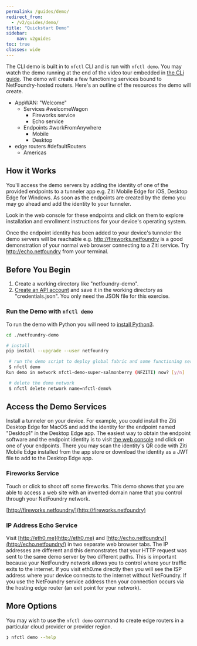 ```yaml
---
permalink: /guides/demo/
redirect_from:
  - /v2/guides/demo/
title: "Quickstart Demo"
sidebar:
    nav: v2guides
toc: true
classes: wide
---
```


The CLI demo is built in to `nfctl` CLI and is run with `nfctl demo`. You may watch the demo running at the end of the video tour embedded in [the CLi guide](/guides/cli). The demo will create a few functioning services bound to NetFoundry-hosted routers. Here's an outline of the resources the demo will create.

* AppWAN: "Welcome"
    * Services #welcomeWagon
        * Fireworks service
        * Echo service
    * Endpoints #workFromAnywhere
        * Mobile
        * Desktop
* edge routers #defaultRouters
    * Americas

## How it Works

You'll access the demo servers by adding the identity of one of the provided endpoints to a tunneler app e.g. Ziti Mobile Edge for iOS, Desktop Edge for Windows. As soon as the endpoints are created by the demo you may go ahead and add the identity to your tunneler.

Look in the web console for these endpoints and click on them to explore installation and enrollment instructions for your device's operating system.

Once the endpoint identity has been added to your device's tunneler the demo servers will be reachable e.g. http://fireworks.netfoundry is a good demonstration of your normal web browser connecting to a Ziti service. Try http://echo.netfoundry from your terminal.

## Before You Begin

1. Create a working directory like "netfoundry-demo".
1. [Create an API account](/guides/authentication/#get-an-api-account) and save it in the working directory as "credentials.json". You only need the JSON file for this exercise.

### Run the Demo with `nfctl demo`

To run the demo with Python you will need to [install Python3](https://www.python.org/downloads/).

```bash
cd ./netfoundry-demo

# install
pip install --upgrade --user netfoundry
```

```bash
 # run the demo script to deploy global fabric and some functioning services
 $ nfctl demo
Run demo in network nfctl-demo-super-salmonberry (NFZITI) now? [y/n] 

 # delete the demo network
 $ nfctl delete network name=nfctl-demo%
```

## Access the Demo Services

Install a tunneler on your device. For example, you could install the Ziti Desktop Edge for MacOS and add the identity for the endpoint named "Desktop1" in the Desktop Edge app. The easiest way to obtain the endpoint software and the endpoint identity is to visit [the web console](https://nfconsole.io/login) and click on one of your endpoints. There you may scan the identity's QR code with Ziti Mobile Edge installed from the app store or download the identity as a JWT file to add to the Desktop Edge app.

### Fireworks Service

Touch or click to shoot off some fireworks. This demo shows that you are able to access a web site with an invented domain name that you control through your NetFoundry network.

[http://fireworks.netfoundry/](http://fireworks.netfoundry)

### IP Address Echo Service

Visit [http://eth0.me](http://eth0.me) and [http://echo.netfoundry/](http://echo.netfoundry/) in two separate web browser tabs. The IP addresses are different and this demonstrates that your HTTP request was sent to the same demo server by two different paths. This is important because your NetFoundry network allows you to control where your traffic exits to the internet. If you visit eth0.me directly then you will see the ISP address where your device connects to the internet without NetFoundry. If you use the NetFoundry service address then your connection occurs via the hosting edge router (an exit point for your network).

## More Options

You may wish to use the `nfctl demo` command to create edge routers in a particular cloud provider or provider region. 

```bash
❯ nfctl demo --help
```
